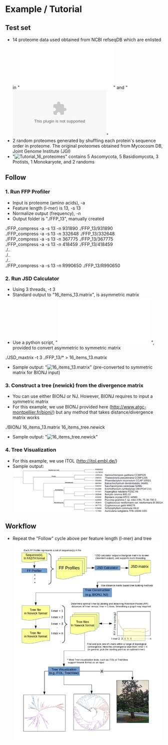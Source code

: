 # Example / Tutorial  

## Test set  
* 14 proteome data used obtained from NCBI refseqDB which are enlisted in "![16_items_list.ods](16_items_list.ods)" and "![16_items_list.xlsx](16_items_list.xlsx)"  
* 2 random proteomes generated by shuffling each protein's sequence order in proteome. The original proteomes obtained from Mycocosm DB, Joint Genome Institute (JGI)
* "![Tutorial_16_proteomes](Tutorial_16_proteomes)" contains 5 Ascomycota, 5 Basidiomycota, 3 Protists, 1 Monokaryote, and 2 randoms

## Follow  

### 1. Run FFP Profiler  
* Input is proteome (amino acids), -a  
* Feature length (l-mer) is 13, -s 13  
* Normalize output (frequency), -n  
* Output folder is "./FFP_13", manually created  

./FFP_compress -a -s 13 -n 931890 ./FFP_13/931890  
./FFP_compress -a -s 13 -n 332648 ./FFP_13/332648  
./FFP_compress -a -s 13 -n 367775 ./FFP_13/367775  
./FFP_compress -a -s 13 -n 418459 ./FFP_13/418459  
./..  
./..  
./..  
./FFP_compress -a -s 13 -n R990650 ./FFP_13/R990650  


### 2. Run JSD Calculator
* Using 3 threads, -t 3  
* Standard output to "16_items_13.matrix", is asymmetric matrix  
* Use a python script, "![to_symmetrix.py](to_symmetrix.py)", provided to convert asymmetric to symmetric matrix

./JSD_maxtrix -t 3 ./FFP_13/* > 16_items_13.matrix  

* Sample output: "![16_items_13.matrix](16_items_13.matrix)" (pre-converted to symmetric matrix for BIONJ input)  


### 3. Construct a tree (newick) from the divergence matrix 
* You can use either BIONJ or NJ. However, BIONJ requires to input a symmetric matrix  
* For this example, we use BIONJ provided here (http://www.atgc-montpellier.fr/bionj/) but any method that takes distance/divergence matrix works  

./BIONJ 16_items_13.matrix 16_items_tree.newick  

* Sample output: "![16_items_tree.newick](16_items_tree.newick)"  


### 4. Tree Visualization
* For this example, we use ITOL (http://itol.embl.de/)
* Sample output: ![Tutorial-16_items_tree.png](Tutorial-16_items_tree.png)  



## Workflow  
* Repeat the "Follow" cycle above per feature length (l-mer) and tree  
![Workflow](FFP_flowchart3.jpg)  
 
  
